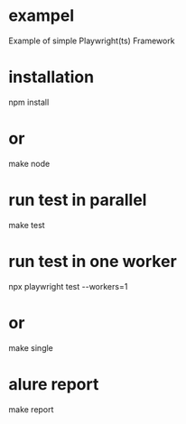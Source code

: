 # exampel
Example of simple Playwright(ts) Framework

# installation
npm install
# or 
make node

# run test in parallel
make test

# run test in one worker 
npx playwright test --workers=1
# or
make single

# alure report
make report